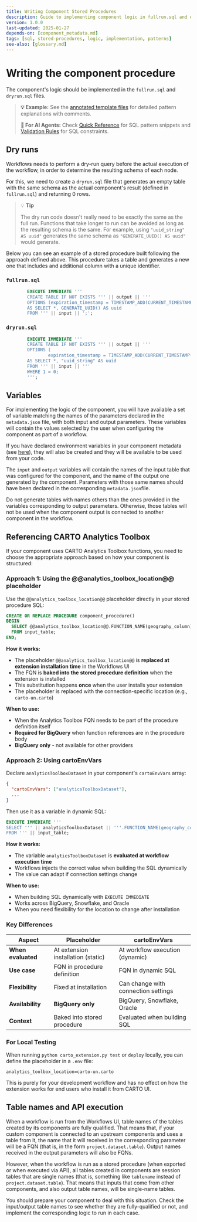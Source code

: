 ```yaml
---
title: Writing Component Stored Procedures
description: Guide to implementing component logic in fullrun.sql and dryrun.sql with SQL patterns and best practices
version: 1.0.0
last-updated: 2025-01-27
depends-on: [component_metadata.md]
tags: [sql, stored-procedures, logic, implementation, patterns]
see-also: [glossary.md]
---
```


# Writing the component procedure

The component's logic should be implemented in the `fullrun.sql` and `dryrun.sql` files.

> **💡 Example:** See the [annotated template files](../components/template/src/) for detailed pattern explanations with comments.
>
> **🤖 For AI Agents:** Check [Quick Reference](./reference/quick-reference.md) for SQL pattern snippets and [Validation Rules](./reference/validation-rules.md) for SQL constraints.

## Dry runs

Workflows needs to perform a dry-run query before the actual execution of the workflow, in order to determine the resulting schema of each node.

For this, we need to create a `dryrun.sql` file that generates an empty table with the same schema as the actual component's result (defined in `fullrun.sql`) and returning 0 rows.

> 💡 **Tip**
>
> The dry run code doesn't really need to be exactly the same as the full run. Functions that take longer to run can be avoided as long as the resulting schema is the same. For example, using `"uuid_string" AS uuid"` generates the same schema as `"GENERATE_UUID() AS uuid"` would generate.

Below you can see an example of a stored procedure built following the approach defined above. This procedure takes a table and generates a new one that includes and additional column with a unique identifier.

### `fullrun.sql`

```sql
        EXECUTE IMMEDIATE '''
        CREATE TABLE IF NOT EXISTS ''' || output || '''
        OPTIONS (expiration_timestamp = TIMESTAMP_ADD(CURRENT_TIMESTAMP(), INTERVAL 30 DAY))
        AS SELECT *, GENERATE_UUID() AS uuid
        FROM ''' || input || ';';
```

### `dryrun.sql`

```sql
        EXECUTE IMMEDIATE '''
        CREATE TABLE IF NOT EXISTS ''' || output || '''
        OPTIONS (
                expiration_timestamp = TIMESTAMP_ADD(CURRENT_TIMESTAMP(), INTERVAL 30 DAY))
        AS SELECT *, "uuid_string" AS uuid
        FROM ''' || input || '''
        WHERE 1 = 0;
        ''';
```

## Variables

For implementing the logic of the component, you will have available a set of variable matching the names of the parameters declared in the `metadata.json` file, with both input and output parameters. These variables will contain the values selected by the user when configuring the component as part of a workflow.

If you have declared environment variables in your component metadata (see [here](./component_metadata.md#cartoenvvars)), they will also be created and they will be available to be used from your code.

The `input` and `output` variables will contain the names of the input table that was configured for the component, and the name of the output one generated by the component. Parameters with those same names should have been declared in the corresponding `metadata.json`file.

Do not generate tables with names others than the ones provided in the variables corresponding to output parameters. Otherwise, those tables will not be used when the component output is connected to another component in the workflow.

## Referencing CARTO Analytics Toolbox

If your component uses CARTO Analytics Toolbox functions, you need to choose the appropriate approach based on how your component is structured:

### Approach 1: Using the @@analytics_toolbox_location@@ placeholder

Use the `@@analytics_toolbox_location@@` placeholder directly in your stored procedure SQL:

```sql
CREATE OR REPLACE PROCEDURE component_procedure()
BEGIN
  SELECT @@analytics_toolbox_location@@.FUNCTION_NAME(geography_column)
  FROM input_table;
END;
```

**How it works:**
- The placeholder `@@analytics_toolbox_location@@` is **replaced at extension installation time** in the Workflows UI
- The FQN is **baked into the stored procedure definition** when the extension is installed
- This substitution happens **once** when the user installs your extension
- The placeholder is replaced with the connection-specific location (e.g., `carto-un.carto`)

**When to use:**
- When the Analytics Toolbox FQN needs to be part of the procedure definition itself
- **Required for BigQuery** when function references are in the procedure body
- **BigQuery only** - not available for other providers

### Approach 2: Using cartoEnvVars

Declare `analyticsToolboxDataset` in your component's `cartoEnvVars` array:

```json
{
  "cartoEnvVars": ["analyticsToolboxDataset"],
  ...
}
```

Then use it as a variable in dynamic SQL:

```sql
EXECUTE IMMEDIATE '''
SELECT ''' || analyticsToolboxDataset || '''.FUNCTION_NAME(geography_column)
FROM ''' || input_table;
```

**How it works:**
- The variable `analyticsToolboxDataset` is **evaluated at workflow execution time**
- Workflows injects the correct value when building the SQL dynamically
- The value can adapt if connection settings change

**When to use:**
- When building SQL dynamically with `EXECUTE IMMEDIATE`
- Works across BigQuery, Snowflake, and Oracle
- When you need flexibility for the location to change after installation

### Key Differences

| Aspect | Placeholder | cartoEnvVars |
|--------|-------------|--------------|
| **When evaluated** | At extension installation (static) | At workflow execution (dynamic) |
| **Use case** | FQN in procedure definition | FQN in dynamic SQL |
| **Flexibility** | Fixed at installation | Can change with connection settings |
| **Availability** | **BigQuery only** | BigQuery, Snowflake, Oracle |
| **Context** | Baked into stored procedure | Evaluated when building SQL |

### For Local Testing

When running `python carto_extension.py test` or `deploy` locally, you can define the placeholder in a `.env` file:

```
analytics_toolbox_location=carto-un.carto
```

This is purely for your development workflow and has no effect on how the extension works for end users who install it from CARTO UI.


## Table names and API execution

When a workflow is run from the Workflows UI, table names of the tables created by its components are fully qualified. That means that, if your custom component is connected to an upstream components and uses a table from it, the name that it will received in the corresponding parameter will be a FQN (that is, in the form `project.dataset.table`). Output names received in the output parameters will also be FQNs.

However, when the workflow is run as a stored procedure (when exported or when executed via API), all tables created in components are session tables that are single names (that is, something like `tablename` instead of `project.dataset.table`). That means that inputs that come from other components, and also output table names, will be single-name tables.

You should prepare your component to deal with this situation. Check the input/output table names to see whether they are fully-qualified or not, and implement the corresponding logic to run in each case.
